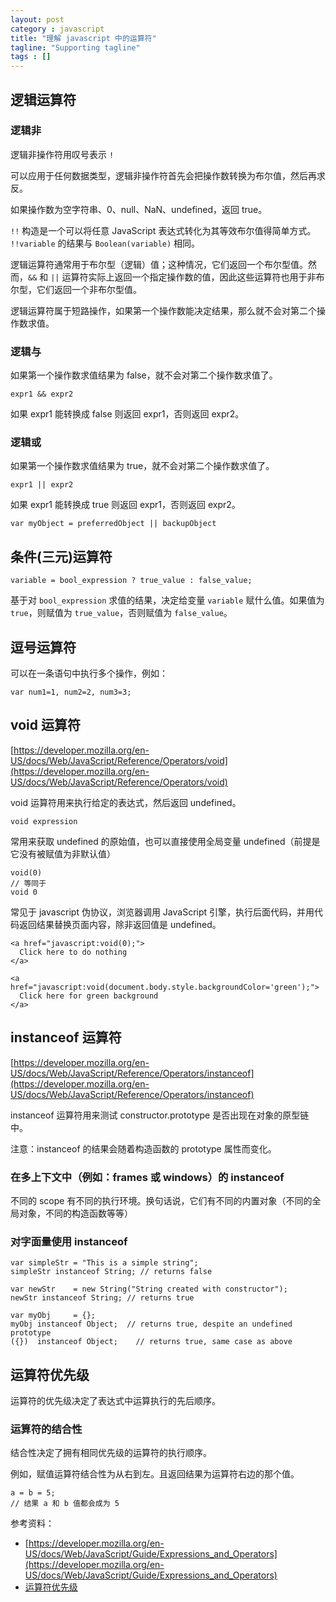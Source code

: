 ```yaml
---
layout: post
category : javascript
title: "理解 javascript 中的运算符"
tagline: "Supporting tagline"
tags : []
---
```


## 逻辑运算符
### 逻辑非
逻辑非操作符用叹号表示 `!`

可以应用于任何数据类型，逻辑非操作符首先会把操作数转换为布尔值，然后再求反。

如果操作数为空字符串、0、null、NaN、undefined，返回 true。

`!!` 构造是一个可以将任意 JavaScript 表达式转化为其等效布尔值得简单方式。
`!!variable` 的结果与 `Boolean(variable)` 相同。

逻辑运算符通常用于布尔型（逻辑）值；这种情况，它们返回一个布尔型值。然而，`&&` 和 `||` 运算符实际上返回一个指定操作数的值，因此这些运算符也用于非布尔型，它们返回一个非布尔型值。

逻辑运算符属于短路操作，如果第一个操作数能决定结果，那么就不会对第二个操作数求值。
### 逻辑与

如果第一个操作数求值结果为 false，就不会对第二个操作数求值了。

```
expr1 && expr2
```

如果 expr1 能转换成 false 则返回 expr1，否则返回 expr2。

### 逻辑或

如果第一个操作数求值结果为 true，就不会对第二个操作数求值了。

```
expr1 || expr2
```
如果 expr1 能转换成 true 则返回 expr1，否则返回 expr2。 



```
var myObject = preferredObject || backupObject
```

 
## 条件(三元)运算符

```
variable = bool_expression ? true_value : false_value;
```

基于对 `bool_expression` 求值的结果，决定给变量 `variable` 赋什么值。如果值为 `true`，则赋值为 `true_value`，否则赋值为 `false_value`。

## 逗号运算符
可以在一条语句中执行多个操作，例如：

```
var num1=1, num2=2, num3=3;
```

## void 运算符
[https://developer.mozilla.org/en-US/docs/Web/JavaScript/Reference/Operators/void](https://developer.mozilla.org/en-US/docs/Web/JavaScript/Reference/Operators/void)

void 运算符用来执行给定的表达式，然后返回 undefined。

```
void expression
```

常用来获取 undefined 的原始值，也可以直接使用全局变量 undefined（前提是它没有被赋值为非默认值）

```
void(0)
// 等同于
void 0
```

常见于 javascript 伪协议，浏览器调用 JavaScript 引擎，执行后面代码，并用代码返回结果替换页面内容，除非返回值是 undefined。

```
<a href="javascript:void(0);">
  Click here to do nothing
</a>

<a href="javascript:void(document.body.style.backgroundColor='green');">
  Click here for green background
</a>
```

## instanceof 运算符
[https://developer.mozilla.org/en-US/docs/Web/JavaScript/Reference/Operators/instanceof](https://developer.mozilla.org/en-US/docs/Web/JavaScript/Reference/Operators/instanceof)

instanceof 运算符用来测试 constructor.prototype 是否出现在对象的原型链中。

注意：instanceof 的结果会随着构造函数的 prototype 属性而变化。

### 在多上下文中（例如：frames 或 windows）的 instanceof
不同的 scope 有不同的执行环境。换句话说，它们有不同的内置对象（不同的全局对象，不同的构造函数等等）

### 对字面量使用 instanceof

```
var simpleStr = "This is a simple string"; 
simpleStr instanceof String; // returns false

var newStr    = new String("String created with constructor");
newStr instanceof String; // returns true

var myObj     = {};
myObj instanceof Object;  // returns true, despite an undefined prototype
({})  instanceof Object;    // returns true, same case as above
```

## 运算符优先级

运算符的优先级决定了表达式中运算执行的先后顺序。

### 运算符的结合性
结合性决定了拥有相同优先级的运算符的执行顺序。

例如，赋值运算符结合性为从右到左。且返回结果为运算符右边的那个值。

```
a = b = 5;
// 结果 a 和 b 值都会成为 5
```

参考资料：

- [https://developer.mozilla.org/en-US/docs/Web/JavaScript/Guide/Expressions_and_Operators](https://developer.mozilla.org/en-US/docs/Web/JavaScript/Guide/Expressions_and_Operators)
- [运算符优先级](https://developer.mozilla.org/zh-CN/docs/Web/JavaScript/Reference/Operators/Operator_Precedence)

